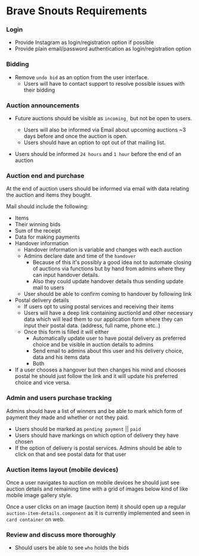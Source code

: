 # Brave Snouts Requirements 

### Login
* Provide Instagram as login/registration option if possible
* Provide plain email/password authentication as login/registration option

### Bidding
* Remove `undo bid` as an option from the user interface.  
    * Users will have to contact support to resolve possible issues with their bidding

### Auction announcements

* Future auctions should be visible as `incoming˛` but not be open to users.  
  * Users will also be informed via Email about upcoming auctions ~3 days before and once the auction is open.  
  * Users should have an option to opt out of that mailing list.

* Users should be informed `24 hours` and `1 hour` before the end of an auction

### Auction end and purchase

At the end of auction users should be informed via email with data relating the auction and items they bought.  

Mail should include the following:
* Items
* Their winning bids
* Sum of the receipt
* Data for making payments
* Handover information
  * Handover information is variable and changes with each auction
  * Admins declare date and time of the `handover`
    * Because of this it's possibly a good idea not to automate closing of auctions via functions but by hand from admins where they can input handover details.
    * Also they could update handover details thus sending update mail to users
  * User should be able to confirm coming to handover by following link
* Postal delivery details
  * If users opt to using postal services and receiving their items
  * Users will have a deep link containing auctionId and other necessary data which will lead them to our application form where they can input their postal data. (address, full name, phone etc..)
  * Once this form is filled it will either
    * Automatically update user to have postal delivery as preferred choice and be visible in auction details to admins
    * Send email to admins about this user and his delivery choice, data and his items data
    * Both
* If a user chooses a hangover but then changes his mind and chooses postal he should just follow the link and it will update his preferred choice and vice versa. 
  
### Admin and users purchase tracking

Admins should have a list of winners and be able to mark which form of payment they made and whether or not they paid.

* Users should be marked as `pending payment` || `paid`
* Users should have markings on which option of delivery they have chosen
* If the option of delivery is postal services. Admins should be able to click on that and see postal data for that user

### Auction items layout (mobile devices)

Once a user navigates to auction on mobile devices he should just see auction details and remaining time with a grid of images below kind of like mobile image gallery style.

Once a user clicks on an image (auction item) it should open up a regular `auction-item-details.component` as it is currently implemented and seen in `card container` on web.


### Review and discuss more thoroughly 

* Should users be able to see `who` holds the bids
